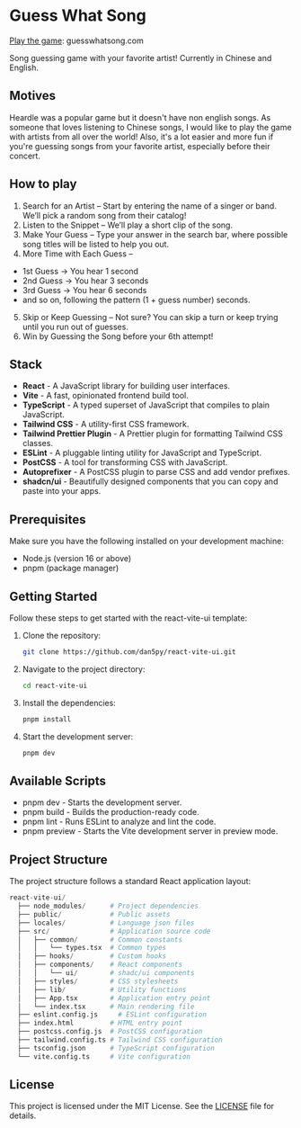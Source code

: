 # Guess What Song

[Play the game](guesswhatsong.com): guesswhatsong.com

Song guessing game with your favorite artist! Currently in Chinese and English.

## Motives

Heardle was a popular game but it doesn't have non english songs. As someone that loves listening to Chinese songs, I would like to play the game with artists from all over the world! Also, it's a lot easier and more fun if you're guessing songs from your favorite artist, especially before their concert.

## How to play

1. Search for an Artist – Start by entering the name of a singer or band. We’ll pick a random song from their catalog!
2. Listen to the Snippet – We’ll play a short clip of the song.
3. Make Your Guess – Type your answer in the search bar, where possible song titles will be listed to help you out.
4. More Time with Each Guess –

- 1st Guess → You hear 1 second
- 2nd Guess → You hear 3 seconds
- 3rd Guess → You hear 6 seconds
- and so on, following the pattern (1 + guess number) seconds.

5. Skip or Keep Guessing – Not sure? You can skip a turn or keep trying until you run out of guesses.
6. Win by Guessing the Song before your 6th attempt!

## Stack

- **React** - A JavaScript library for building user interfaces.
- **Vite** - A fast, opinionated frontend build tool.
- **TypeScript** - A typed superset of JavaScript that compiles to plain JavaScript.
- **Tailwind CSS** - A utility-first CSS framework.
- **Tailwind Prettier Plugin** - A Prettier plugin for formatting Tailwind CSS classes.
- **ESLint** - A pluggable linting utility for JavaScript and TypeScript.
- **PostCSS** - A tool for transforming CSS with JavaScript.
- **Autoprefixer** - A PostCSS plugin to parse CSS and add vendor prefixes.
- **shadcn/ui** - Beautifully designed components that you can copy and paste into your apps.

## Prerequisites

Make sure you have the following installed on your development machine:

- Node.js (version 16 or above)
- pnpm (package manager)

## Getting Started

Follow these steps to get started with the react-vite-ui template:

1. Clone the repository:

   ```bash
   git clone https://github.com/dan5py/react-vite-ui.git
   ```

2. Navigate to the project directory:

   ```bash
   cd react-vite-ui
   ```

3. Install the dependencies:

   ```bash
   pnpm install
   ```

4. Start the development server:

   ```bash
   pnpm dev
   ```

## Available Scripts

- pnpm dev - Starts the development server.
- pnpm build - Builds the production-ready code.
- pnpm lint - Runs ESLint to analyze and lint the code.
- pnpm preview - Starts the Vite development server in preview mode.

## Project Structure

The project structure follows a standard React application layout:

```python
react-vite-ui/
  ├── node_modules/      # Project dependencies
  ├── public/            # Public assets
  ├── locales/           # Language json files
  ├── src/               # Application source code
  │   ├── common/        # Common constants
  │   │   └── types.tsx  # Common types
  │   ├── hooks/         # Custom hooks
  │   ├── components/    # React components
  │   │   └── ui/        # shadc/ui components
  │   ├── styles/        # CSS stylesheets
  │   ├── lib/           # Utility functions
  │   ├── App.tsx        # Application entry point
  │   └── index.tsx      # Main rendering file
  ├── eslint.config.js     # ESLint configuration
  ├── index.html         # HTML entry point
  ├── postcss.config.js  # PostCSS configuration
  ├── tailwind.config.ts # Tailwind CSS configuration
  ├── tsconfig.json      # TypeScript configuration
  └── vite.config.ts     # Vite configuration
```

## License

This project is licensed under the MIT License. See the [LICENSE](https://choosealicense.com/licenses/mit/) file for details.
